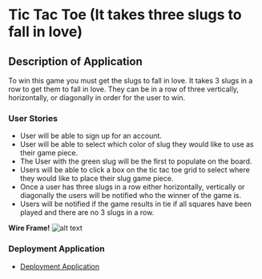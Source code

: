 # Tic Tac Toe (It takes three slugs to fall in love)

## Description of Application 
To win this game you must get the slugs to fall in love. It takes 3 slugs in a row to get them to fall in love. They can be in a row of three vertically, horizontally, or diagonally in order for the user to win. 

### User Stories 
- User will be able to sign up for an account. 
- User will be able to select which color of slug they would like to use as their game piece.
- The User with the green slug will be the first to populate on the board. 
- Users will be able to click a box on the tic tac toe grid to select where they would like to place their slug game piece. 
- Once a user has three slugs in a row either horizontally, vertically or diagonally the users will be notified who the winner of the game is.  
- Users will be notified if the game results in tie if all squares have been played and there are no 3 slugs in a row. 

**Wire Frame!** ![alt text](https://i.imgur.com/v5eyTYw.jpeg "Picture Text")

### Deployment Application 
- [Deployment Application](https://mauramaybe11.github.io/tic-tac-toe-maura/)